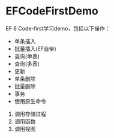 # EFCodeFirstDemo
EF 6 Code-first学习demo，包括以下操作：
+ 单条插入
+ 批量插入(EF自带)
+ 查询(单表)
+ 查询(多表)
+ 更新
+ 单条删除
+ 批量删除
+ 事务
+ 使用原生命令
1. 调用存储过程
2. 调用函数
3. 调用视图
